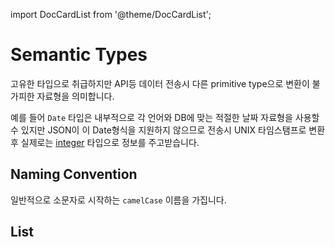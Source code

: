 import DocCardList from '@theme/DocCardList';

# Semantic Types

고유한 타입으로 취급하지만 API등 데이터 전송시 다른 primitive type으로 변환이 불가피한 자료형을 의미합니다.

예를 들어 `Date` 타입은 내부적으로 각 언어와 DB에 맞는 적절한 날짜 자료형을 사용할 수 있지만 JSON이 이 Date형식을 지원하지 않으므로 전송시 UNIX 타임스탬프로 변환 후 실제로는 [integer](../primitive/integer.md) 타입으로 정보를 주고받습니다.

## Naming Convention

일반적으로 소문자로 시작하는 `camelCase` 이름을 가집니다.

## List

<DocCardList />
